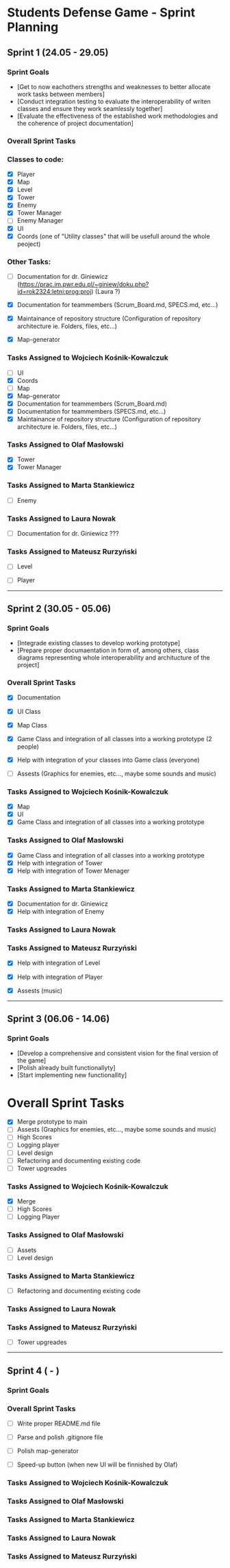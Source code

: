 # Students Defense Game - Sprint Planning

## Sprint 1 (24.05 - 29.05)

### Sprint Goals
- [Get to now eachothers strengths and weaknesses to better allocate work tasks between members]
- [Conduct integration testing to evaluate the interoperability of writen classes and ensure they work seamlessly together]
- [Evaluate the effectiveness of the established work methodologies and the coherence of project documentation]


### Overall Sprint Tasks

### Classes to code:
- [x] Player
- [x] Map
- [x] Level
- [x] Tower
- [x] Enemy
- [x] Tower Manager
- [ ] Enemy Manager
- [x] UI
- [x] Coords (one of "Utility classes" that will be usefull around the whole peoject)
### Other Tasks:
- [ ] Documentation for dr. Giniewicz (https://prac.im.pwr.edu.pl/~giniew/doku.php?id=rok2324:letni:prog:proj) (Laura ?)
- [x] Documentation for teammembers (Scrum_Board.md, SPECS.md, etc...)
- [x] Maintainance of repository structure (Configuration of repository architecture ie. Folders, files, etc...)
- [x] Map-generator
 

### Tasks Assigned to Wojciech Kośnik-Kowalczuk
- [ ] UI
- [x] Coords
- [ ] Map
- [x] Map-generator
- [x] Documentation for teammembers (Scrum_Board.md)
- [x] Documentation for teammembers (SPECS.md, etc...)
- [x] Maintainance of repository structure (Configuration of repository architecture ie. Folders, files, etc...)

### Tasks Assigned to Olaf Masłowski
- [x] Tower
- [x] Tower Manager

### Tasks Assigned to Marta Stankiewicz
- [ ] Enemy

### Tasks Assigned to Laura Nowak
- [ ] Documentation for dr. Giniewicz ???

### Tasks Assigned to Mateusz Rurzyński
- [ ] Level
- [ ] Player




*************************************************************************************************************************************
## Sprint 2 (30.05 - 05.06)

### Sprint Goals
- [Integrade existing classes to develop working prototype]
- [Prepare proper documaentation in form of, among others, class diagrams representing whole interoperability and architucture of the project]


### Overall Sprint Tasks
- [x] Documentation
- [x] UI Class
- [x] Map Class
- [x] Game Class and integration of all classes into a working prototype (2 people)
- [x] Help with integration of your classes into Game class (everyone)
- [ ] Assests (Graphics for enemies, etc..., maybe some sounds and music)


### Tasks Assigned to Wojciech Kośnik-Kowalczuk
- [x] Map
- [x] UI
- [x] Game Class and integration of all classes into a working prototype

### Tasks Assigned to Olaf Masłowski
- [x] Game Class and integration of all classes into a working prototype
- [x] Help with integration of Tower
- [x] Help with integration of Tower Menager

### Tasks Assigned to Marta Stankiewicz
- [x] Documentation for dr. Giniewicz
- [x] Help with integration of Enemy

### Tasks Assigned to Laura Nowak

### Tasks Assigned to Mateusz Rurzyński
- [x] Help with integration of Level
- [x] Help with integration of Player
- [x] Assests (music)






*************************************************************************************************************************************
## Sprint 3 (06.06 - 14.06)

### Sprint Goals
- [Develop a comprehensive and consistent vision for the final version of the game]
- [Polish already built functionallyty]
- [Start implementing new functionallity]


# Overall Sprint Tasks
- [x] Merge prototype to main
- [ ] Assests (Graphics for enemies, etc..., maybe some sounds and music)
- [ ] High Scores
- [ ] Logging player
- [ ] Level design
- [ ] Refactoring and documenting existing code
- [ ] Tower upgreades
 
### Tasks Assigned to Wojciech Kośnik-Kowalczuk
- [x] Merge
- [ ] High Scores
- [ ] Logging Player

### Tasks Assigned to Olaf Masłowski
- [ ] Assets
- [ ] Level design

### Tasks Assigned to Marta Stankiewicz
- [ ] Refactoring and documenting existing code

### Tasks Assigned to Laura Nowak


### Tasks Assigned to Mateusz Rurzyński
- [ ] Tower upgreades




*************************************************************************************************************************************
## Sprint 4 ( - )

### Sprint Goals

### Overall Sprint Tasks
- [ ] Write proper README.md file
- [ ] Parse and polish .gitignore file
- [ ] Polish map-generator
- [ ] Speed-up button (when new UI will be finnished by Olaf)


### Tasks Assigned to Wojciech Kośnik-Kowalczuk


### Tasks Assigned to Olaf Masłowski


### Tasks Assigned to Marta Stankiewicz


### Tasks Assigned to Laura Nowak


### Tasks Assigned to Mateusz Rurzyński



